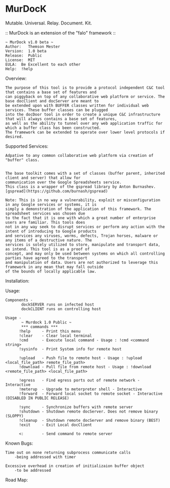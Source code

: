 MurDocK
=======

Mutable. Universal. Relay. Document. Kit.

:: MurDock is an extension of the "falo" framework ::
 
 	~ MurDock v1.0 beta ~
 	Author:   Themson Mester
 	Version:  1.0 beta
 	Release:  Public
 	License:  MIT
 	EULA:  Be Excellent to each other
 	Help:  !help
 	

Overview:

	The purpose of this tool is to provide a protocol independent C&C tool that contains a base set of features and
	can piggyback on top of any collaborative web platform or service. The base docClient and docServer are meant to
	be extended upon with BUFFER classes written for individual web services. These buffer classes can be plugged
	into the docDoor tool in order to create a unique C&C infrastructure that will always contains a base set of features,
	as well as the ability to tunnel over any web application traffic for which a buffer class has been constructed. 
	The framework can be extended to operate over lower level protocols if desired.
	

 
Supported Services:

	Adpative to any common collaborative web platform via creation of "buffer" class.
	
	
	The base toolkit comes with a set of classes (buffer parent, inherited client and server) that allow for        
	communication over the Google Spreadsheets service. 
	This class is a wrapper of the gspread library by Anton Burnashev.
	[gspread](https://github.com/burnash/gspread)
	
	Note: This is in no way a vulnerability, exploit or misconfiguration in any Google services or systems, it is
	simply a demonstration of the application of this framework. The spreadsheet services was chosen due
	to the fact that it is one with which a great number of enterprise users are familiar. This tools does
	not in any way seek to disrupt services or perform any action with the intent of introducing to Google products
	and services any viruses, worms, defects, Trojan horses, malware or any items of a destructive nature. The 
	services is solely utilized to store, manipulate and transport data, as intend. This tool is as a proof of
	concept, and may only be used between systems on which all controlling parties have agreed to the transport
	and manipulation of data. Users are not authorized to leverage this framework in any mean that may fall outside
	of the bounds of locally applicable law.

 
Installation:

 
 
Usage:
 
	Components -
 	       dockSERVER runs on infected host
 	       dockCLIENT runs on controlling host
 	
 	Usage -
           ~ Murdock 1.0 Public ~
           *** commands ***
          !help     - Print this menu
          !clear    - Clear local terminal              
          !cmd      - Execute local command - Usage : !cmd <command string>
          !sysinfo  - Print System info for remote host
          
          !upload   - Push file to remote host - Usage : !upload <local_file_path> remote_file_path>
          !download - Pull file from remote host - Usage : !download <remote_file_path> <local_file_path>
          
          !egress   - Find egress ports out of remote network - Interactive
          !meterup  - Upgrade to meterpreter shell - Interactive
          !forward  - Forward local socket to remote socket - Interactive (DISABLED IN PUBLIC RELEASE)
          
          !sync     - Synchronize buffers with remote server  
          !shutdown - Shutdown remote docServer. Does not remove binary (SLOPPY)
          !cleanup  - Shutdown remote docServer and remove binary (BEST)
          !exit     - Exit Local docClient   
          
          <:        - Send command to remote server
 
 
 
Known Bugs:
    
	Time out on none returning subprocess communicate calls 
		-being addressed with timer
	
	Excessive overhead in creation of initializaion buffer object 
		-to be addressed
 
 
Road Map:

